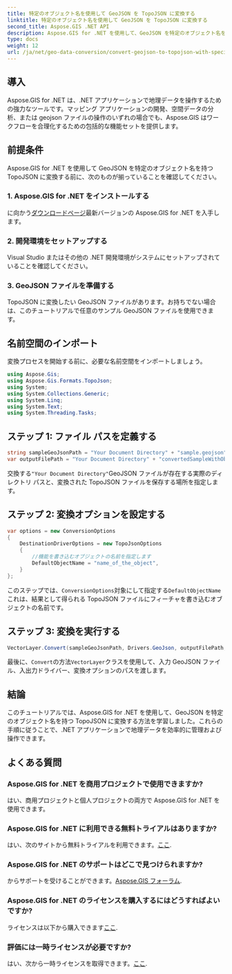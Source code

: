 ```yaml
---
title: 特定のオブジェクト名を使用して GeoJSON を TopoJSON に変換する
linktitle: 特定のオブジェクト名を使用して GeoJSON を TopoJSON に変換する
second_title: Aspose.GIS .NET API
description: Aspose.GIS for .NET を使用して、GeoJSON を特定のオブジェクト名を持つ TopoJSON に変換する方法を学びます。このチュートリアルでは、地理データを効率的に操作するためのステップバイステップのガイドを提供します。
type: docs
weight: 12
url: /ja/net/geo-data-conversion/convert-geojson-to-topojson-with-specific-object-name/
---
```

## 導入
Aspose.GIS for .NET は、.NET アプリケーションで地理データを操作するための強力なツールです。マッピング アプリケーションの開発、空間データの分析、または geojson ファイルの操作のいずれの場合でも、Aspose.GIS はワークフローを合理化するための包括的な機能セットを提供します。
## 前提条件
Aspose.GIS for .NET を使用して GeoJSON を特定のオブジェクト名を持つ TopoJSON に変換する前に、次のものが揃っていることを確認してください。
### 1. Aspose.GIS for .NET をインストールする
に向かう[ダウンロードページ](https://releases.aspose.com/gis/net/)最新バージョンの Aspose.GIS for .NET を入手します。
### 2. 開発環境をセットアップする
Visual Studio またはその他の .NET 開発環境がシステムにセットアップされていることを確認してください。
### 3. GeoJSON ファイルを準備する
TopoJSON に変換したい GeoJSON ファイルがあります。お持ちでない場合は、このチュートリアルで任意のサンプル GeoJSON ファイルを使用できます。

## 名前空間のインポート
変換プロセスを開始する前に、必要な名前空間をインポートしましょう。
```csharp
using Aspose.Gis;
using Aspose.Gis.Formats.TopoJson;
using System;
using System.Collections.Generic;
using System.Linq;
using System.Text;
using System.Threading.Tasks;
```

## ステップ 1: ファイル パスを定義する
```csharp
string sampleGeoJsonPath = "Your Document Directory" + "sample.geojson";
var outputFilePath = "Your Document Directory" + "convertedSampleWithObjectName_out.topojson";
```
交換する`"Your Document Directory"`GeoJSON ファイルが存在する実際のディレクトリ パスと、変換された TopoJSON ファイルを保存する場所を指定します。
## ステップ 2: 変換オプションを設定する
```csharp
var options = new ConversionOptions
{
    DestinationDriverOptions = new TopoJsonOptions
    {
        //機能を書き込むオブジェクトの名前を指定します
        DefaultObjectName = "name_of_the_object",
    }
};
```
このステップでは、`ConversionOptions`対象にして指定する`DefaultObjectName`これは、結果として得られる TopoJSON ファイルにフィーチャを書き込むオブジェクトの名前です。
## ステップ 3: 変換を実行する
```csharp
VectorLayer.Convert(sampleGeoJsonPath, Drivers.GeoJson, outputFilePath, Drivers.TopoJson, options);
```
最後に、`Convert`の方法`VectorLayer`クラスを使用して、入力 GeoJSON ファイル、入出力ドライバー、変換オプションのパスを渡します。

## 結論
このチュートリアルでは、Aspose.GIS for .NET を使用して、GeoJSON を特定のオブジェクト名を持つ TopoJSON に変換する方法を学習しました。これらの手順に従うことで、.NET アプリケーションで地理データを効率的に管理および操作できます。
## よくある質問
### Aspose.GIS for .NET を商用プロジェクトで使用できますか?
はい、商用プロジェクトと個人プロジェクトの両方で Aspose.GIS for .NET を使用できます。
### Aspose.GIS for .NET に利用できる無料トライアルはありますか?
はい、次のサイトから無料トライアルを利用できます。[ここ](https://releases.aspose.com/).
### Aspose.GIS for .NET のサポートはどこで見つけられますか?
からサポートを受けることができます。[Aspose.GIS フォーラム](https://forum.aspose.com/c/gis/33).
### Aspose.GIS for .NET のライセンスを購入するにはどうすればよいですか?
ライセンスは以下から購入できます[ここ](https://purchase.aspose.com/buy).
### 評価には一時ライセンスが必要ですか?
はい、次から一時ライセンスを取得できます。[ここ](https://purchase.aspose.com/temporary-license/).